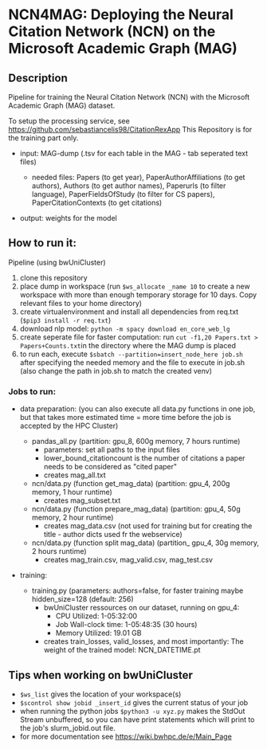 # NCN4MAG: Deploying the Neural Citation Network (NCN) on the Microsoft Academic Graph (MAG)

## Description

Pipeline for training the Neural Citation Network (NCN) with the Microsoft Academic Graph (MAG) dataset.

To setup the processing service, see https://github.com/sebastiancelis98/CitationRexApp
This Repository is for the training part only.

- input: MAG-dump (.tsv for each table in the MAG - tab seperated text files)
    - needed files: Papers (to get year), PaperAuthorAffiliations (to get authors), Authors (to get author names), Paperurls (to filter language), PaperFieldsOfStudy (to filter for CS papers), PaperCitationContexts (to get citations)

- output: weights for the model

## How to run it:

Pipeline (using bwUniCluster)
1. clone this repository
2. place dump in workspace (run `$ws_allocate _name 10` to create a new workspace with more than enough temporary storage for 10 days. Copy relevant files to your home directory)
3. create virtualenvironment and install all dependencies from req.txt (`$pip3 install -r req.txt`)
4. download nlp model: `python -m spacy download en_core_web_lg`
5. create seperate file for faster computation: run `cut -f1,20 Papers.txt > Papers+Counts.txt`in the directory where the MAG dump is placed
5. to run each, execute `$sbatch --partition=insert_node_here job.sh` after specifying the needed memory and the file to execute in job.sh (also change the path in job.sh to match the created venv) 

### Jobs to run:

- data preparation: (you can also execute all data.py functions in one job, but that takes more estimated time = more time before the job is accepted by the HPC Cluster)
    - pandas_all.py (partition: gpu_8, 600g memory, 7 hours runtime) 
        - parameters: set all paths to the input files
        - lower_bound_citationcount is the number of citations a paper needs to be considered as "cited paper"
        - creates mag_all.txt
    - ncn/data.py (function get_mag_data) (partition: gpu_4, 200g memory, 1 hour runtime)
        - creates mag_subset.txt
    - ncn/data.py (function prepare_mag_data) (partition: gpu_4, 50g memory, 2 hour runtime)
        - creates mag_data.csv (not used for training but for creating the title - author dicts used fr the webservice)
    - ncn/data.py (function split mag_data) (partition_ gpu_4, 30g memory, 2 hours runtime)
        - creates mag_train.csv, mag_valid.csv, mag_test.csv

- training:
    - training.py (parameters: authors=false, for faster training maybe hidden_size=128 (default: 256)
        - bwUniCluster ressources on our dataset, running on gpu_4:
            - CPU Utilized: 1-05:32:00
            - Job Wall-clock time: 1-05:48:35 (30 hours)
            - Memory Utilized: 19.01 GB
        - creates train_losses, valid_losses, and most importantly: The weight of the trained model: NCN_DATETIME.pt
        
## Tips when working on bwUniCluster

- `$ws_list` gives the location of your workspace(s)
- `$scontrol show jobid _insert_id` gives the current status of your job
- when running the python jobs `$python3 -u xyz.py` makes the StdOut Stream unbuffered, so you can have print statements which will print to the job's slurm_jobid.out file.
- for more documentation see https://wiki.bwhpc.de/e/Main_Page
